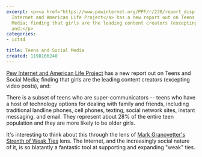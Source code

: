 ```yaml
---
excerpt: <p><a href="https://www.pewinternet.org/PPF/r/230/report_display.asp">Pew
  Internet and American Life Project</a> has a new report out on Teens and Social
  Media; finding that girls are the leading content creators (excepting video posts),
  and:</p>
categories:
- ict4d

title: Teens and Social Media
created: 1198166240
---
```

<p><a href="https://www.pewinternet.org/PPF/r/230/report_display.asp">Pew Internet and American Life Project</a> has a new report out on Teens and Social Media; finding that girls are the leading content creators (excepting video posts), and:</p>

There is a subset of teens who are super-communicators -- teens who have a host of technology options for dealing with family and friends, including traditional landline phones, cell phones, texting, social network sites, instant messaging, and email. They represent about 28% of the entire teen population and they are more likely to be older girls.

<p>It's interesting to think about this through the lens of <a href="https://en.wikipedia.org/wiki/Mark_Granovetter">Mark Granovetter's</a> <a href="https://www.si.umich.edu/~rfrost/courses/SI110/readings/In_Out_and_Beyond/Granovetter.pdf">Strenth of Weak Ties</a> lens.  The Internet, and the increasingly social nature of it, is so blatantly a fantastic tool at supporting and expanding "weak" ties.</p>
